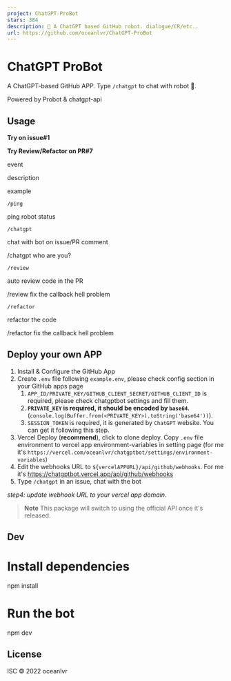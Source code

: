 ```yaml
---
project: ChatGPT-ProBot
stars: 384
description: 🤖️ A ChatGPT based GitHub robot. dialogue/CR/etc..
url: https://github.com/oceanlvr/ChatGPT-ProBot
---
```


ChatGPT ProBot
==============

A ChatGPT-based GitHub APP. Type `/chatgpt` to chat with robot 🤖️.

Powered by Probot & chatgpt-api

Usage
-----

**Try on issue#1**

**Try Review/Refactor on PR#7**

event

description

example

`/ping`

ping robot status

`/chatgpt`

chat with bot on issue/PR comment

/chatgpt who are you?

`/review`

auto review code in the PR

/review fix the callback hell problem

`/refactor`

refactor the code

/refactor fix the callback hell problem

Deploy your own APP
-------------------

1.  Install & Configure the GitHub App
2.  Create `.env` file following `example.env`, please check config section in your GitHub apps page
    1.  `APP_ID/PRIVATE_KEY/GITHUB_CLIENT_SECRET/GITHUB_CLIENT_ID` is required, please check chatgptbot settings and fill them.
    2.  **`PRIVATE_KEY` is required, it should be encoded by `base64`**.(`console.log(Buffer.from(<PRIVATE_KEY>).toString('base64'))`).
    3.  `SESSION_TOKEN` is required, it is generated by `ChatGPT` website. You can get it following this step.
3.  Vercel Deploy (**recommend**), click to clone deploy. Copy `.env` file environment to vercel app environment-variables in setting page (for me it's `https://vercel.com/oceanlvr/chatgptbot/settings/environment-variables`)
4.  Edit the webhooks URL to `${vercelAPPURL}/api/github/webhooks`. For me it's https://chatgptbot.vercel.app/api/github/webhooks
5.  Type `/chatgpt` in an issue, chat with the bot

_step4: update webhook URL to your vercel app domain._

> **Note** This package will switch to using the official API once it's released.

Dev
---

# Install dependencies
npm install

# Run the bot
npm dev

License
-------

ISC © 2022 oceanlvr
